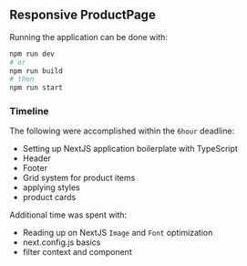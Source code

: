 ## Responsive ProductPage

Running the application can be done with:

```bash
npm run dev
# or
npm run build
# then
npm run start
```

### Timeline

The following were accomplished within the `6hour` deadline:

- Setting up NextJS application boilerplate with TypeScript
- Header
- Footer
- Grid system for product items
- applying styles
- product cards

Additional time was spent with:

- Reading up on NextJS `Image` and `Font` optimization
- next.config.js basics
- filter context and component
